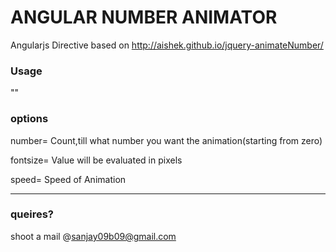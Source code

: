 # ANGULAR NUMBER ANIMATOR
Angularjs Directive based on http://aishek.github.io/jquery-animateNumber/

### Usage

"<number-animator number="40" fontsize="20" speed="4000"></number-animator>"

### options

number=<number> 
Count,till what number you want the animation(starting from zero)

fontsize=<number>
Value will be evaluated in pixels

speed=<number>
Speed of Animation


---

### queires?
shoot a mail @sanjay09b09@gmail.com


